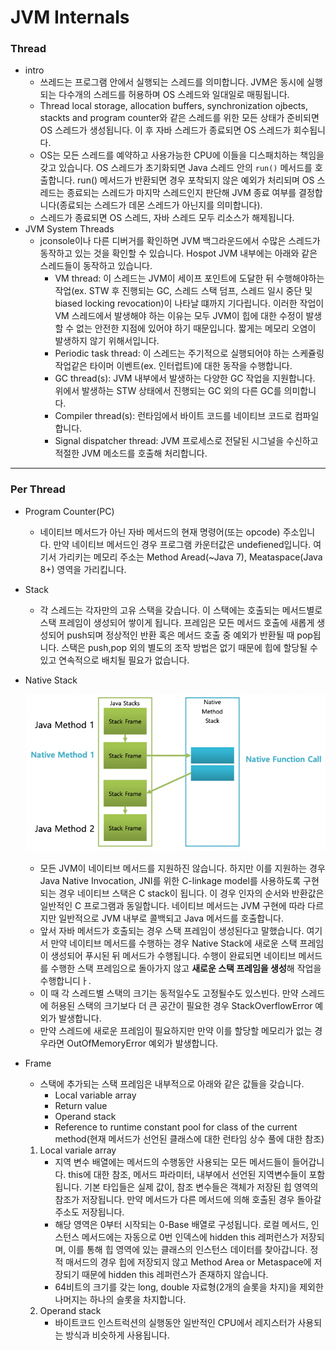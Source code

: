# JVM Internals

### Thread

- intro
    - 쓰레드는 프로그램 안에서 실행되는 스레드를 의미합니다. JVM은 동시에 실행되는 다수개의 스레드를 허용하며 OS 스레드와 일대일로 매핑됩니다.
    - Thread local storage, allocation buffers, synchronization ojbects, stackts and program counter와 같은 스레드를 위한 모든 상태가 준비되면 OS 스레드가 생성됩니다. 이 후 자바 스레드가 종료되면 OS 스레드가 회수됩니다.
    - OS는 모든 스레드를 예약하고 사용가능한 CPU에 이들을 디스패치하는 책임을 갖고 있습니다. OS 스레드가 초기화되면 Java 스레드 안의 `run()` 메서드를 호출합니다. run() 메서드가 반환되면 경우 포착되지 않은 예외가 처리되며 OS 스레드는 종료되는 스레드가 마지막 스레드인지 판단해 JVM 종료 여부를 결정합니다(종료되는 스레드가 데몬 스레드가 아닌지를 의미합니다).
    - 스레드가 종료되면 OS 스레드, 자바 스레드 모두 리소스가 해제됩니다.
- JVM System Threads
    - jconsole이나 다른 디버거를 확인하면 JVM 백그라운드에서 수많은 스레드가 동작하고 있는 것을 확인할 수 있습니다. Hospot JVM 내부에는 아래와 같은 스레드들이 동작하고 있습니다.
        - VM thread: 이 스레드는 JVM이 세이프 포인트에 도달한 뒤 수행해야하는 작업(ex. STW 후 진행되는 GC, 스레드 스택 덤프, 스레드 일시 중단 및 biased locking revocation)이 나타날 떄까지 기다립니다. 이러한 작업이 VM 스레드에서 발생해야 하는 이유는 모두 JVM이 힙에 대한 수정이 발생할 수 없는 안전한 지점에 있어야 하기 때문입니다. 짧게는 메모리 오염이 발생하지 않기 위해서입니다.
        - Periodic task thread: 이 스레드는 주기적으로 실행되어야 하는 스케쥴링 작업같은 타이머 이벤트(ex. 인터럽트)에 대한 동작을 수행합니다.
        - GC thread(s): JVM 내부에서 발생하는 다양한 GC 작업을 지원합니다. 위에서 발생하는 STW 상태에서 진행되는 GC 외의 다른 GC를 의미합니다.
        - Compiler thread(s): 런타임에서 바이트 코드를 네이티브 코드로 컴파일합니다.
        - Signal dispatcher thread: JVM 프로세스로 전달된 시그널을 수신하고 적절한 JVM 메소드를 호출해 처리합니다.

---

### Per Thread

- Program Counter(PC)
    - 네이티브 메서드가 아닌 자바 메서드의 현재 명령어(또는 opcode) 주소입니다. 만약 네이티브 메서드인 경우 프로그램 카운터값은 undefiened입니다. 여기서 가리키는 메모리 주소는 Method Aread(~Java 7), Meataspace(Java 8+) 영역을 가리킵니다.
- Stack
    - 각 스레드는 각자만의 고유 스택을 갖습니다. 이 스택에는 호출되는 메서드별로 스택 프레임이 생성되어 쌓이게 됩니다. 프레임은 모든 메서드 호출에 새롭게 생성되어 push되며 정상적인 반환 혹은 메서드 호출 중 예외가 반환될 때 pop됩니다. 스택은 push,pop 외의 별도의 조작 방법은 없기 때문에 힙에 할당될 수 있고 연속적으로 배치될 필요가 없습니다.
- Native Stack
    
    <p align="center"><img src="img/native-method.png"></p>
    
    - 모든 JVM이 네이티브 메서드를 지원하진 않습니다. 하지만 이를 지원하는 경우 Java Native Invocation, JNI를 위한 C-linkage model를 사용하도록 구현되는 경우 네이티브 스택은 C stack이 됩니다. 이 경우 인자의 순서와 반환값은 일반적인 C 프로그램과 동일합니다. 네이티브 메서드는 JVM 구현에 따라 다르지만 일반적으로 JVM 내부로 콜백되고 Java 메서드를 호출합니다.
    - 앞서 자바 메서드가 호출되는 경우 스택 프레임이 생성된다고 말했습니다. 여기서 만약 네이티브 메서드를 수행하는 경우 Native Stack에 새로운 스택 프레임이 생성되어 푸시된 뒤 메서드가 수행됩니다. 수행이 완료되면 네이티브 메서드를 수행한 스택 프레임으로 돌아가지 않고 **새로운 스택 프레임을 생성**해 작업을 수행합니디ㅏ.
    - 이 때 각 스레드별 스택의 크기는 동적일수도 고정될수도 있스빈다. 만약 스레드에 허용된 스택의 크기보다 더 큰 공간이 필요한 경우 StackOverflowError 예외가 발생합니다.
    - 만약 스레드에 새로운 프레임이 필요하지만 만약 이를 할당할 메모리가 없는 경우라면 OutOfMemoryError 예외가 발생합니다.
- Frame
    - 스택에 추가되는 스택 프레임은 내부적으로 아래와 같은 값들을 갖습니다.
        - Local variable array
        - Return value
        - Operand stack
        - Reference to runtime constant pool for class of the current method(현재 메서드가 선언된 클래스에 대한 런타임 상수 풀에 대한 참조)
    1. Local variale array
        - 지역 변수 배열에는 메서드의 수행동안 사용되는 모든 메서드들이 들어갑니다. this에 대한 참조, 메서드 파라미터, 내부에서 선언된 지역변수들이 포함됩니다. 기본 타입들은 실제 값이, 참조 변수들은 객체가 저장된 힙 영역의 참조가 저장됩니다. 만약 메서드가 다른 메서드에 의해 호출된 경우 돌아갈 주소도 저장됩니다.
        - 해당 영역은 0부터 시작되는 0-Base 배열로 구성됩니다. 로컬 메서드, 인스턴스 메서드에는 자동으로 0번 인덱스에 hidden this 레퍼런스가 저장되며, 이를 통해 힙 영역에 있는 클래스의 인스턴스 데이터를 찾아갑니다. 정적 매서드의 경우 힙에 저장되지 않고 Method Area or Metaspace에 저장되기 때문에 hidden this 레퍼런스가 존재하지 않습니다.
        - 64비트의 크기를 갖는 long, double 자료형(2개의 슬롯을 차지)을 제외한 나머지는 하나의 슬롯을 차지합니다.
    2. Operand stack
        - 바이트코드 인스트럭션의 실행동안 일반적인 CPU에서 레지스터가 사용되는 방식과 비슷하게 사용됩니다.